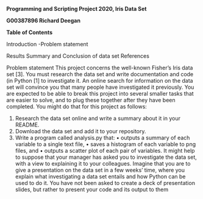 **Programming and Scripting Project 2020, Iris Data Set**

**G00387896 Richard Deegan**

**Table of Contents**

  Introduction
  -Problem statement
  
  Results
  Summary and Conclusion of data set
  References
  
  
  
  
  
 Problem statement 
  This project concerns the well-known Fisher’s Iris data set [3]. You must research
the data set and write documentation and code (in Python [1] to investigate it. An
online search for information on the data set will convince you that many people have
investigated it previously.
You are expected to be able to break this project into several smaller tasks that are
easier to solve, and to plug these together after they have been completed. You might
do that for this project as follows:
1. Research the data set online and write a summary about it in your README.
2. Download the data set and add it to your repository.
3. Write a program called analysis.py that:
• outputs a summary of each variable to a single text file,
• saves a histogram of each variable to png files, and
• outputs a scatter plot of each pair of variables.
It might help to suppose that your manager has asked you to investigate the data
set, with a view to explaining it to your colleagues. Imagine that you are to give a
presentation on the data set in a few weeks’ time, where you explain what investigating
a data set entails and how Python can be used to do it. You have not been asked to
create a deck of presentation slides, but rather to present your code and its output to
them

